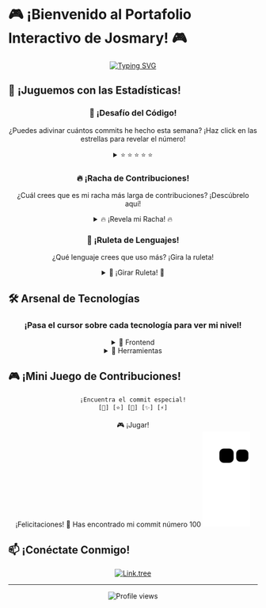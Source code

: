 # 🎮 ¡Bienvenido al Portafolio Interactivo de Josmary! 🎮

<div align="center">

[![Typing SVG](https://readme-typing-svg.herokuapp.com?font=Fira+Code&weight=600&size=30&pause=1000&color=7A7ADB&center=true&vCenter=true&random=false&width=435&lines=%C2%A1Hola%2C+Soy+Josmary!;Frontend+Developer;Estudio+Ing.+en+Sistemas)](https://git.io/typing-svg)

</div>

## 🎯 ¡Juguemos con las Estadísticas!

<div align="center">

### 🌟 ¡Desafío del Código!

¿Puedes adivinar cuántos commits he hecho esta semana?
¡Haz click en las estrellas para revelar el número!

<details>
<summary>⭐ ⭐ ⭐ ⭐ ⭐</summary>
<img src="https://github-readme-stats.vercel.app/api?username=Josmaryppirelag17&show_icons=true&theme=tokyonight" />
</details>

### 🔥 ¡Racha de Contribuciones!

¿Cuál crees que es mi racha más larga de contribuciones?
¡Descúbrelo aquí!

<details>
<summary>🔥 ¡Revela mi Racha! 🔥</summary>
<img src="https://github-readme-streak-stats.herokuapp.com/?user=Josmaryppirelag17&theme=tokyonight" />
</details>

### 🎲 ¡Ruleta de Lenguajes!

¿Qué lenguaje crees que uso más? ¡Gira la ruleta!

<details>
<summary>🎲 ¡Girar Ruleta! 🎲</summary>
<img src="https://github-readme-stats.vercel.app/api/top-langs/?username=Josmaryppirelag17&layout=compact&theme=tokyonight" />
</details>

</div>

## 🛠️ Arsenal de Tecnologías

<div align="center">

### ¡Pasa el cursor sobre cada tecnología para ver mi nivel!

<details>
<summary>🎨 Frontend</summary>
<br>
<img src="https://img.shields.io/badge/HTML5-E34F26?style=for-the-badge&logo=html5&logoColor=white" />
<img src="https://img.shields.io/badge/CSS3-1572B6?style=for-the-badge&logo=css3&logoColor=white" />
<img src="https://img.shields.io/badge/JavaScript-F7DF1E?style=for-the-badge&logo=javascript&logoColor=black" />
<img src="https://img.shields.io/badge/React-20232A?style=for-the-badge&logo=react&logoColor=61DAFB" />
<img src="https://img.shields.io/badge/Bootstrap-563D7C?style=for-the-badge&logo=bootstrap&logoColor=white" />
</details>

<details>
<summary>🔧 Herramientas</summary>
<br>
<img src="https://img.shields.io/badge/Git-F05032?style=for-the-badge&logo=git&logoColor=white" />
<img src="https://img.shields.io/badge/VS_Code-0078D4?style=for-the-badge&logo=visual%20studio%20code&logoColor=white" />
<img src="https://img.shields.io/badge/Figma-F24E1E?style=for-the-badge&logo=figma&logoColor=white" />
</details>

</div>

## 🎮 ¡Mini Juego de Contribuciones!

<div align="center">

```
¡Encuentra el commit especial!
[🌟] [⭐] [💫] [✨] [⚡]
```

🎮 ¡Jugar!
<br>
¡Felicitaciones! 🎉
Has encontrado mi commit número 100
<img src="https://github.com/Josmaryppirelag17/Josmaryppirelag17/blob/output/github-contribution-grid-snake.svg" />

</div>

## 📫 ¡Conéctate Conmigo!

<div align="center">

[![Link.tree](https://img.shields.io/badge/linktree-39E09B?style=for-the-badge&logo=linktree&logoColor=white)](https://linktr.ee/josmarypg)

</div>

---
<div align="center">
  <img src="https://komarev.com/ghpvc/?username=Josmaryppirelag17&color=blueviolet" alt="Profile views" />
</div>
